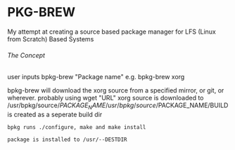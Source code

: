 # PKG-BREW
My attempt at creating a source based package manager for LFS (Linux from Scratch) Based Systems


###### The Concept ######

user inputs bpkg-brew "Package name" 
     e.g.   bpkg-brew xorg   
           
bpkg-brew will download the xorg source from a specified mirror, or git, or wherever.
    probably using wget "URL" 
    xorg source is downloaded to /usr/bpkg/source/$PACKAGE_NAME 
    /usr/bpkg/source/$PACKAGE_NAME/BUILD is created as a seperate build dir
    
    bpkg runs ./configure, make and make install 

    package is installed to /usr/--DESTDIR




